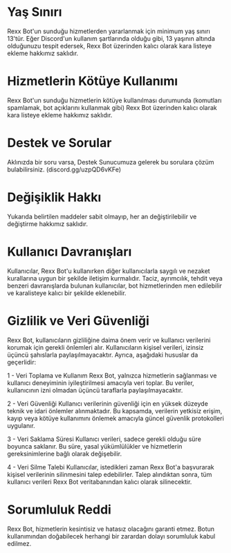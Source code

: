 # Yaş Sınırı
Rexx Bot'un sunduğu hizmetlerden yararlanmak için minimum yaş sınırı 13'tür. Eğer Discord'un kullanım şartlarında olduğu gibi, 13 yaşının altında olduğunuzu tespit edersek, Rexx Bot üzerinden kalıcı olarak kara listeye ekleme hakkımız saklıdır.

# Hizmetlerin Kötüye Kullanımı
Rexx Bot'un sunduğu hizmetlerin kötüye kullanılması durumunda (komutları spamlamak, bot açıklarını kullanmak gibi) Rexx Bot üzerinden kalıcı olarak kara listeye ekleme hakkımız saklıdır.

# Destek ve Sorular
Aklınızda bir soru varsa, Destek Sunucumuza gelerek bu sorulara çözüm bulabilirsiniz. (discord.gg/uzpQD6vKFe)

# Değişiklik Hakkı
Yukarıda belirtilen maddeler sabit olmayıp, her an değiştirilebilir ve değiştirme hakkımız saklıdır.

# Kullanıcı Davranışları
Kullanıcılar, Rexx Bot'u kullanırken diğer kullanıcılarla saygılı ve nezaket kurallarına uygun bir şekilde iletişim kurmalıdır. Taciz, ayrımcılık, tehdit veya benzeri davranışlarda bulunan kullanıcılar, bot hizmetlerinden men edilebilir ve karalisteye kalıcı bir şekilde eklenebilir.

# Gizlilik ve Veri Güvenliği

Rexx Bot, kullanıcıların gizliliğine daima önem verir ve kullanıcı verilerini korumak için gerekli önlemleri alır. Kullanıcıların kişisel verileri, izinsiz üçüncü şahıslarla paylaşılmayacaktır. Ayrıca, aşağıdaki hususlar da geçerlidir:

1 - Veri Toplama ve Kullanım
Rexx Bot, yalnızca hizmetlerin sağlanması ve kullanıcı deneyiminin iyileştirilmesi amacıyla veri toplar. Bu veriler, kullanıcının izni olmadan üçüncü taraflarla paylaşılmayacaktır.

2 - Veri Güvenliği
Kullanıcı verilerinin güvenliği için en yüksek düzeyde teknik ve idari önlemler alınmaktadır. Bu kapsamda, verilerin yetkisiz erişim, kayıp veya kötüye kullanımını önlemek amacıyla güncel güvenlik protokolleri uygulanır.

3 - Veri Saklama Süresi
Kullanıcı verileri, sadece gerekli olduğu süre boyunca saklanır. Bu süre, yasal yükümlülükler ve hizmetlerin gereksinimlerine bağlı olarak değişebilir.

4 - Veri Silme Talebi
Kullanıcılar, istedikleri zaman Rexx Bot'a başvurarak kişisel verilerinin silinmesini talep edebilirler. Talep alındıktan sonra, tüm kullanıcı verileri Rexx Bot veritabanından kalıcı olarak silinecektir.


# Sorumluluk Reddi
Rexx Bot, hizmetlerin kesintisiz ve hatasız olacağını garanti etmez. Botun kullanımından doğabilecek herhangi bir zarardan dolayı sorumluluk kabul edilmez.
